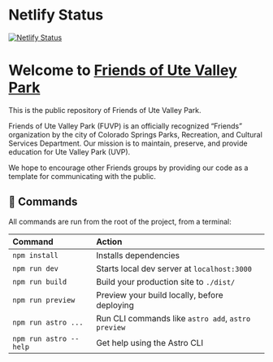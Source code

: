 # Netlify Status

[![Netlify Status](https://api.netlify.com/api/v1/badges/816e4278-01c7-4ca0-82d3-9f24c315a4fb/deploy-status)](https://app.netlify.com/sites/xenodochial-liskov-22c9dc/deploys)

# Welcome to [Friends of Ute Valley Park](https://www.friendsofutevalleypark.com)

This is the public repository of Friends of Ute Valley Park.

Friends of Ute Valley Park (FUVP) is an officially recognized “Friends” organization by the city of Colorado Springs Parks, Recreation, and Cultural Services Department. Our mission is to maintain, preserve, and provide education for Ute Valley Park (UVP).

We hope to encourage other Friends groups by providing our code as a template for communicating with the public.

## 🧞 Commands

All commands are run from the root of the project, from a terminal:

| Command                | Action                                             |
| :--------------------- | :------------------------------------------------- |
| `npm install`          | Installs dependencies                              |
| `npm run dev`          | Starts local dev server at `localhost:3000`        |
| `npm run build`        | Build your production site to `./dist/`            |
| `npm run preview`      | Preview your build locally, before deploying       |
| `npm run astro ...`    | Run CLI commands like `astro add`, `astro preview` |
| `npm run astro --help` | Get help using the Astro CLI                       |
